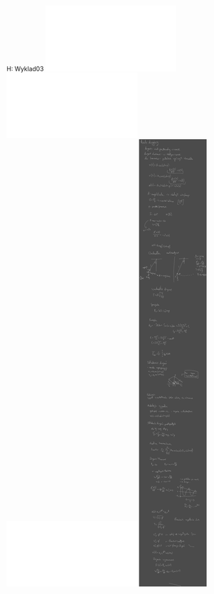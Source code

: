 H: Wyklad03
![Notatki do wykładu Drgania](/Notatki/Semestr%202/Fizyka%201.1A/Wyk%C5%82ady/Wyk%C5%82ad%203/Notatki%20do%20wyk%C5%82adu%20Drgania.pdf)
![Drgania i fale - Wiktoria Plewińska](/Notatki/Semestr%202/Fizyka%201.1A/Wyk%C5%82ady/Wyk%C5%82ad%203/Drgania%20i%20fale%20-%20Wiktoria%20Plewi%C5%84ska.pdf)
![49.Drgania - Szymon Jastrzębski](/Notatki/Semestr%202/Fizyka%201.1A/Wyk%C5%82ady/Wyk%C5%82ad%203/49.Drgania%20-%20Szymon%20Jastrz%C4%99bski.pdf)
![Drawing 2023-03-14 13.16.23.excalidraw](/Notatki/Semestr%202/Fizyka%201.1A/Wyk%C5%82ady/Wyk%C5%82ad%203/Drawing%202023-03-14%2013.16.23.excalidraw.svg)
